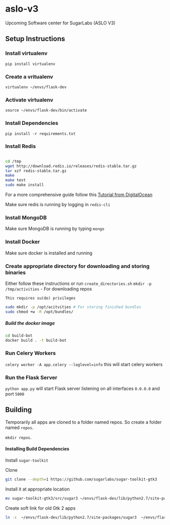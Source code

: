 # aslo-v3
Upcoming Software center for SugarLabs (ASLO V3)


## Setup Instructions

### Install virtualenv

`pip install virtualenv`

### Create a vritualenv
`virtualenv ~/envs/flask-dev`

### Activate virtualenv
`source ~/envs/flask-dev/bin/activate`

### Install Dependencies
`pip install -r requirements.txt`

### Install Redis

``` bash

cd /tmp
wget http://download.redis.io/releases/redis-stable.tar.gz
tar xzf redis-stable.tar.gz
make
make test
sudo make install
```
 For a more comprehensive guide follow this [Tutorial from DigitalOcean](https://www.digitalocean.com/community/tutorials/how-to-install-and-configure-redis-on-ubuntu-16-04)

Make sure redis is running by logging in `redis-cli`

### Install MongoDB
Make sure MongoDB is running by typing `mongo`

### Install Docker
Make sure docker is installed and running


### Create appropriate directory for downloading and storing binaries

Either follow these instructions or run `create_directories.sh` 
`mkdir -p /tmp/activities` - For downloading repos


`This requires su(do) privileges`


```bash
sudo mkdir -p /opt/acitvities # For storing finished bundles
sudo chmod +w -R /opt/bundles/
```



##### Build the docker image

```bash 
cd build-bot
docker build . -t build-bot
```
### Run Celery Workers

`celery worker -A app.celery --loglevel=info` this will start celery workers
### Run the Flask Server

`python app.py` will start Flask server listening on all interfaces `0.0.0.0` and port `5000`

## Building
Temporarily all apps are cloned to a folder named repos.
So create a folder named `repos`.

 `mkdir repos`.

#### Installing Build Dependencies

Install `sugar-toolkit`

Clone
```bash
git clone --depth=1 https://github.com/sugarlabs/sugar-toolkit-gtk3

```

Install it at appropriate location

``` bash
mv sugar-toolkit-gtk3/src/sugar3 ~/envs/flask-dev/lib/python2.7/site-packages/sugar3;
```

Create soft link for old Gtk 2 apps

```bash
ln -s  ~/envs/flask-dev/lib/python2.7/site-packages/sugar3  ~/envs/flask-dev/lib/python2.7/site-packages/sugar
```
